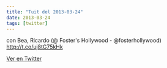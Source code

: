 ```yaml
---
title: "Tuit del 2013-03-24"
date: 2013-03-24
tags: [twitter]
---
```


con Bea, Ricardo (@ Foster's Hollywood - @fosterhollywood) http://t.co/uj8tG75kHk



[Ver en Twitter](https://twitter.com/i/web/status/315825740329410560)
